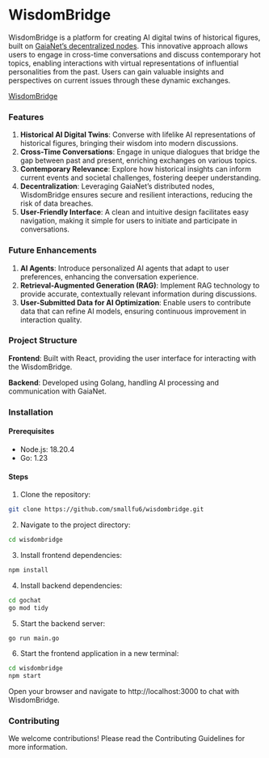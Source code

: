 # WisdomBridge

WisdomBridge is a platform for creating AI digital twins of historical figures, built on [GaiaNet’s decentralized nodes](https://www.gaianet.ai/). This innovative approach allows users to engage in cross-time conversations and discuss contemporary hot topics, enabling interactions with virtual representations of influential personalities from the past. Users can gain valuable insights and perspectives on current issues through these dynamic exchanges.

[WisdomBridge](https://wisdombridge.space/)

### Features

1. **Historical AI Digital Twins**: Converse with lifelike AI representations of historical figures, bringing their wisdom into modern discussions.
2. **Cross-Time Conversations**: Engage in unique dialogues that bridge the gap between past and present, enriching exchanges on various topics.
3. **Contemporary Relevance**:  Explore how historical insights can inform current events and societal challenges, fostering deeper understanding.
4. **Decentralization**: Leveraging GaiaNet’s distributed nodes, WisdomBridge ensures secure and resilient interactions, reducing the risk of data breaches.
5. **User-Friendly Interface**: A clean and intuitive design facilitates easy navigation, making it simple for users to initiate and participate in conversations.

### Future Enhancements

1. **AI Agents**: Introduce personalized AI agents that adapt to user preferences, enhancing the conversation experience.
2. **Retrieval-Augmented Generation (RAG)**: Implement RAG technology to provide accurate, contextually relevant information during discussions.
3. **User-Submitted Data for AI Optimization**: Enable users to contribute data that can refine AI models, ensuring continuous improvement in interaction quality.



### Project Structure

**Frontend**: Built with React, providing the user interface for interacting with the WisdomBridge.

**Backend**: Developed using Golang, handling AI processing and communication with GaiaNet.

### Installation

#### Prerequisites

- Node.js: 18.20.4
- Go: 1.23

#### Steps

1. Clone the repository:

```bash
git clone https://github.com/smallfu6/wisdombridge.git
```

2. Navigate to the project directory:

```bash
cd wisdombridge
```

3. Install frontend dependencies:

```bash
npm install
```

4. Install backend dependencies:

```bash
cd gochat
go mod tidy
```

5. Start the backend server:

```bash
go run main.go
```

6. Start the frontend application in a new terminal:

```bash
cd wisdombridge
npm start
```

Open your browser and navigate to http://localhost:3000 to chat with WisdomBridge.

### Contributing
We welcome contributions! Please read the Contributing Guidelines for more information.

